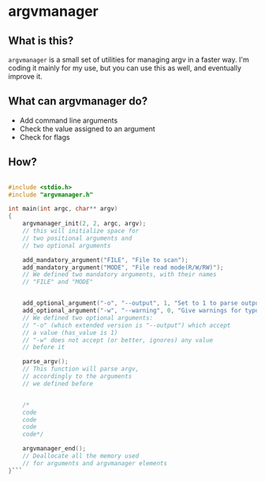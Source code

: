 # argvmanager

## What is this?
`argvmanager` is a small set of utilities for managing argv in a faster way. I'm coding it mainly for my use, but you can use this as well, and eventually improve it.

## What can argvmanager do?
* Add command line arguments
* Check the value assigned to an argument
* Check for flags

## How?
```C

#include <stdio.h>
#include "argvmanager.h"

int main(int argc, char** argv)
{
    argvmanager_init(2, 2, argc, argv);
    // this will initialize space for
    // two positional arguments and
    // two optional arguments

    add_mandatory_argument("FILE", "File to scan");
    add_mandatory_argument("MODE", "File read mode(R/W/RW)");
    // We defined two mandatory arguments, with their names
    // "FILE" and "MODE"


    add_optional_argument("-o", "--output", 1, "Set to 1 to parse output");
    add_optional_argument("-w", "--warning", 0, "Give warnings for typos";
    // We defined two optional arguments:
    // "-o" (which extended version is "--output") which accept
    // a value (has_value is 1)
    // "-w" does not accept (or better, ignores) any value
    // before it

    parse_argv();
    // This function will parse argv,
    // accordingly to the arguments
    // we defined before


    /*
    code
    code
    code
    code*/

    argvmanager_end();
    // Deallocate all the memory used
    // for arguments and argvmanager elements
}```


